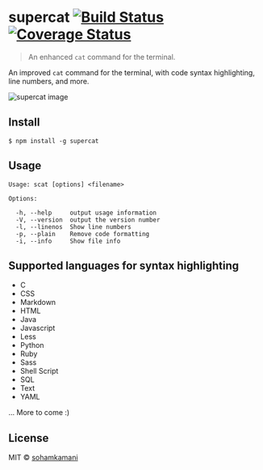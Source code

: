 # supercat [![Build Status](https://travis-ci.org/sohamkamani/supercat.svg?branch=master)](https://travis-ci.org/sohamkamani/supercat) [![Coverage Status](https://coveralls.io/repos/sohamkamani/supercat/badge.svg?branch=master&service=github)](https://coveralls.io/github/sohamkamani/supercat?branch=master)

> An enhanced `cat` command for the terminal.

An improved `cat` command for the terminal, with code syntax highlighting, line numbers, and more.

![supercat image](https://raw.githubusercontent.com/sohamkamani/supercat/master/images/supercat-img.png)

## Install

```
$ npm install -g supercat
```

## Usage

```
Usage: scat [options] <filename>

Options:

  -h, --help     output usage information
  -V, --version  output the version number
  -l, --linenos  Show line numbers
  -p, --plain    Remove code formatting
  -i, --info     Show file info
```

## Supported languages for syntax highlighting

- C
- CSS
- Markdown
- HTML
- Java
- Javascript
- Less
- Python
- Ruby
- Sass
- Shell Script
- SQL
- Text
- YAML

... More to come :)

## License

MIT © [sohamkamani](https://github.com/sohamkamani)
